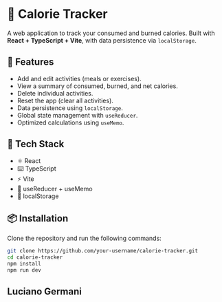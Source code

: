 # 🥗 Calorie Tracker

A web application to track your consumed and burned calories. Built with **React + TypeScript + Vite**, with data persistence via `localStorage`.

## 🚀 Features

- Add and edit activities (meals or exercises).
- View a summary of consumed, burned, and net calories.
- Delete individual activities.
- Reset the app (clear all activities).
- Data persistence using `localStorage`.
- Global state management with `useReducer`.
- Optimized calculations using `useMemo`.

## 🧱 Tech Stack

- ⚛️ React
- ⌨️ TypeScript
- ⚡ Vite
- 🧠 useReducer + useMemo
- 💾 localStorage

## 📦 Installation

Clone the repository and run the following commands:

```bash
git clone https://github.com/your-username/calorie-tracker.git
cd calorie-tracker
npm install
npm run dev 
```

## Luciano Germani